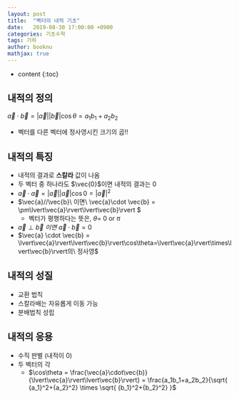 ```yaml
---
layout: post
title:  "벡터의 내적 기초"
date:   2019-08-30 17:00:00 +0900
categories: 기초수학
tags: 기하
author: booknu
mathjax: true
---
```


* content
{:toc}
## 내적의 정의

$\vec{a} \cdot \vec{b} = \lvert\vec{a}\rvert\lvert\vec{b}\rvert\cos\theta = a_1b_1+a_2b_2$

- 벡터를 다른 벡터에 정사영시킨 크기의 곱!!

## 내적의 특징

- 내적의 결과로 **스칼라** 값이 나옴
- 두 벡터 중 하나라도 $\vec{0}$이면 내적의 결과는 $0$
- $\vec{a} \cdot \vec{a} = \lvert\vec{a}\rvert\lvert\vec{a}\rvert\cos0 = \lvert\vec{a}\rvert^2$
- $\vec{a}//\vec{b}\ 이면\ \vec{a}\cdot \vec{b} = \pm\lvert\vec{a}\rvert\lvert\vec{b}\rvert $
  - 벡터가 평행하다는 뜻은, $\theta=$ $0$ or $\pi$
- $\vec{a} \perp \vec{b}\ 이면\ \vec{a} \cdot \vec{b} = 0$
- $\vec{a} \cdot \vec{b} = \lvert\vec{a}\rvert\lvert\vec{b}\rvert\cos\theta=\lvert\vec{a}\rvert\times\lvert\vec{b}\rvert의\ 정사영$

## 내적의 성질

- 교환 법칙
- 스칼라배는 자유롭게 이동 가능
- 분배법칙 성립

## 내적의 응용

- 수직 판별 (내적이 $0$)
- 두 벡터의 각
  - $\cos\theta = \frac{\vec{a}\cdot\vec{b}}{\lvert\vec{a}\rvert\lvert\vec{b}\rvert} = \frac{a_1b_1+a_2b_2}{\sqrt{ {a_1}^2+{a_2}^2} \times \sqrt{ {b_1}^2+{b_2}^2} }$

